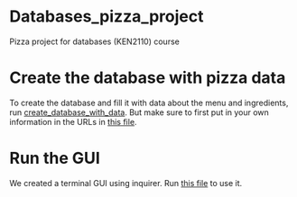 # Databases_pizza_project
Pizza project for databases (KEN2110) course

# Create the database with pizza data
To create the database and fill it with data about the menu and ingredients, run [create_database_with_data](create_database.py). But make sure to first put in your own information in the URLs in [this file](Database/db.py).

# Run the GUI
We created a terminal GUI using inquirer. Run [this file](InquirerGUI/start_GUI.py) to use it.